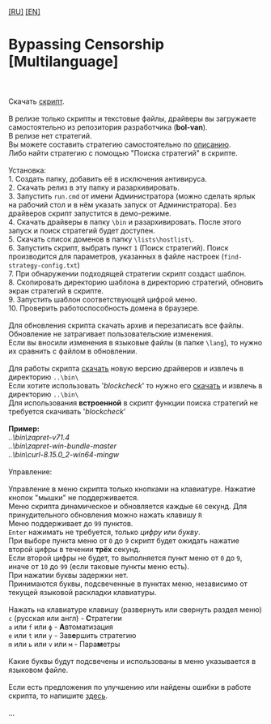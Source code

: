 <a href="/docs/README.md" title="RU">[RU]</a> <a href="/docs/README.en.md" title="EN">[EN]</a>
# Bypassing Censorship [Multilanguage]
<br>
<br>
Скачать <a href="https://github.com/alexvruden/my/releases" title="https://github.com/alexvruden/my/releases">скрипт</a>.
<br>
<br>
В релизе только скрипты и текстовые файлы, драйверы вы загружаете самостоятельно из репозитория разработчика (<b>bol-van</b>).
<br>
В релизе нет стратегий.
<br>
Вы можете составить стратегию самостоятельно по <a href="https://github.com/alexvruden/my/tree/main/strategy" title="https://github.com/alexvruden/my/tree/main/strategy">описанию</a>.
<br>
Либо найти стратегию с помощью "Поиска стратегий" в скрипте.
<br>
<br>
Установка:
<br>
1. Создать папку, добавить её в исключения антивируса.
<br>
2. Скачать релиз в эту папку и разархивировать.
<br>
3. Запустить <code>run.cmd</code> от имени Администратора (можно сделать ярлык на рабочий стол и в нём указать запуск от Администратора). Без драйверов скрипт запустится в демо-режиме.
<br>
4. Скачать драйверы в папку <code>\bin</code> и разархивировать. После этого запуск и поиск стратегий будет доступен.
<br>
5. Скачать список доменов в папку <code>\lists\hostlist\</code>.
<br>
6. Запустить скрипт, выбрать пункт <code>1</code> (Поиск стратегий). Поиск производится для параметров, указанных в файле настроек (<code>find-strategy-config.txt</code>)
<br>
7. При обнаружении подходящей стратегии скрипт создаст шаблон.
<br>
8. Скопировать директорию шаблона в директорию стратегий, обновить экран стратегий в скрипте.
<br>
9. Запустить шаблон соответствующей цифрой меню.
<br>
10. Проверить работоспособность домена в браузере.
<br>
<br>
Для обновления скрипта скачать архив и перезаписать все файлы. Обновление не затрагивает пользовательские изменения.
<br>
Если вы вносили изменения в языковые файлы (в папке <code>\lang</code>), то нужно их сравнить с файлом в обновлении.
<br>
<br>
Для работы скрипта <a href="https://github.com/bol-van/zapret/releases" title="https://github.com/bol-van/zapret/releases">скачать</a> новую версию драйверов и извлечь в директорию <code>..\bin\</code>
<br>
Если хотите использовать '<i>blockcheck</i>' то нужно его <a href="https://github.com/bol-van/zapret-win-bundle/archive/refs/heads/master.zip" title="https://github.com/bol-van/zapret-win-bundle/archive/refs/heads/master.zip">скачать</a> и извлечь в директорию <code>..\bin\</code>
<br>
Для использования <b>встроенной</b> в скрипт функции поиска стратегий не требуется скачивать '<i>blockcheck</i>'
<br>
<br>
<b>Пример:</b>
<br>
<i>..\bin\zapret-v71.4</i>
<br>
<i>..\bin\zapret-win-bundle-master</i>
<br>
<i>..\bin\curl-8.15.0_2-win64-mingw</i>
<br>
<br>
Управление:
<br>
<br>
Управление в меню скрипта только кнопками на клавиатуре. Нажатие кнопок "мышки" не поддерживается.
<br>
Меню скрипта динамическое и обновляется каждые <code>60</code> секунд. Для принудительного обновления можно нажать клавишу <code>R</code>
<br>
Меню поддерживает до <code>99</code> пунктов.
<br>
<code>Enter</code> нажимать не требуется, только <i>цифру</i> или <i>букву</i>.
<br>
При выборе пункта меню от <code>0</code> до <code>9</code> скрипт будет ожидать нажатие второй цифры в течении <b>трёх</b> секунд.
<br>
Если второй цифры не будет, то выполняется пункт меню от <code>0</code> до <code>9</code>, иначе от <code>10</code> до <code>99</code> (если таковые пункты меню есть).
<br>
При нажатии буквы задержки нет.
<br>
Принимаются буквы, подсвеченные в пунктах меню, независимо от текущей языковой раскладки клавиатуры.
<br>
<br>
Нажать на клавиатуре клавишу (развернуть или свернуть раздел меню)
<br>
<code>c</code> (русская или англ) - <b>С</b>тратегии
<br>
<code>a</code> или  <code>f</code> или <code>ф</code>	- <b>А</b>втоматизация
<br>
<code>e</code> или <code>t</code> или <code>у</code>	- Зав<b>е</b>ршить стратегию
<br>
<code>m</code> или <code>ь</code> или <code>v</code> или <code>м</code> - Пара<b>м</b>етры
<br>
<br>
Какие буквы будут подсвечены и использованы в меню указывается в языковом файле.
<br>
<br>
Если есть предложения по улучшению или найдены ошибки в работе скрипта, то напишите <a href="https://github.com/alexvruden/my/discussions" title="https://github.com/alexvruden/my/discussions">здесь</a>.
<br>
<br>
...